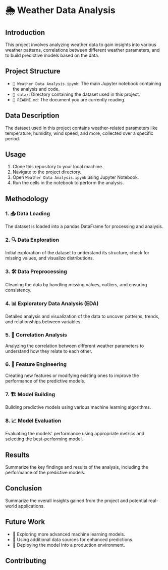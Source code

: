 # 🌦️ Weather Data Analysis

## Introduction
This project involves analyzing weather data to gain insights into various weather patterns, correlations between different weather parameters, and to build predictive models based on the data.

## Project Structure
- `📓 Weather Data Analysis.ipynb`: The main Jupyter notebook containing the analysis and code.
- `📁 data/`: Directory containing the dataset used in this project.
- `📄 README.md`: The document you are currently reading.

## Data Description
The dataset used in this project contains weather-related parameters like temperature, humidity, wind speed, and more, collected over a specific period.

## Usage
1. Clone this repository to your local machine.
2. Navigate to the project directory.
3. Open `Weather Data Analysis.ipynb` using Jupyter Notebook.
4. Run the cells in the notebook to perform the analysis.

## Methodology

### 1. 📥 Data Loading
The dataset is loaded into a pandas DataFrame for processing and analysis.

### 2. 🔍 Data Exploration
Initial exploration of the dataset to understand its structure, check for missing values, and visualize distributions.

### 3. 🛠️ Data Preprocessing
Cleaning the data by handling missing values, outliers, and ensuring consistency.

### 4. 📊 Exploratory Data Analysis (EDA)
Detailed analysis and visualization of the data to uncover patterns, trends, and relationships between variables.

### 5. 🔗 Correlation Analysis
Analyzing the correlation between different weather parameters to understand how they relate to each other.

### 6. 🔧 Feature Engineering
Creating new features or modifying existing ones to improve the performance of the predictive models.

### 7. 🏗️ Model Building
Building predictive models using various machine learning algorithms.

### 8. 📈 Model Evaluation
Evaluating the models' performance using appropriate metrics and selecting the best-performing model.

## Results
Summarize the key findings and results of the analysis, including the performance of the predictive models.

## Conclusion
Summarize the overall insights gained from the project and potential real-world applications.

## Future Work
- 🔮 Exploring more advanced machine learning models.
- 🔄 Using additional data sources for enhanced predictions.
- 🚀 Deploying the model into a production environment.

## Contributing
